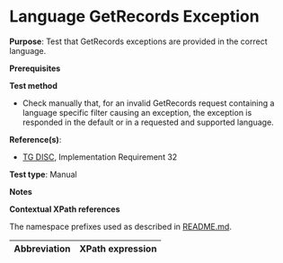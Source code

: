 # Language GetRecords Exception

**Purpose**: Test that GetRecords exceptions are provided in the correct language.

**Prerequisites**

**Test method**

* Check manually that, for an invalid GetRecords request containing a language specific filter causing an exception, the exception is responded in the default or in a requested and supported language.

**Reference(s)**:
* [TG DISC](http://inspire.ec.europa.eu/id/ats/discovery-service/3.1/csw-iso-ap/README#ref_TG_DISC), Implementation Requirement 32

**Test type**: Manual

**Notes**


**Contextual XPath references**

The namespace prefixes used as described in [README.md](http://inspire.ec.europa.eu/id/ats/discovery-service/3.1/csw-iso-ap/README#namespaces).

Abbreviation                                               |  XPath expression
---------------------------------------------------------- | -------------------------------------------------------------------------

